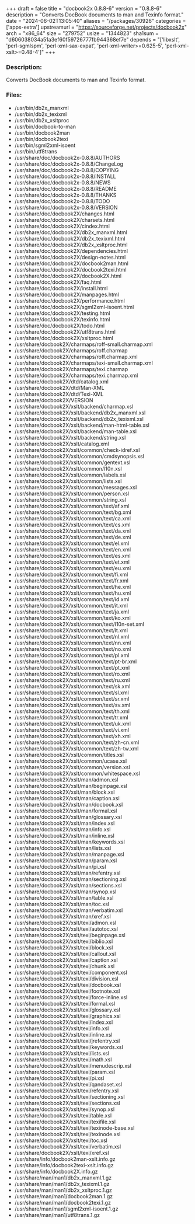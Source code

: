 +++
draft = false
title = "docbook2x 0.8.8-6"
version = "0.8.8-6"
description = "Converts DocBook documents to man and Texinfo format."
date = "2024-06-02T13:05:40"
aliases = "/packages/30926"
categories = ['apps-extra']
upstreamurl = "https://sourceforge.net/projects/docbook2x"
arch = "x86_64"
size = "279752"
usize = "1344823"
sha1sum = "d606038034a51a3ef60f59726777fb944368ef7e"
depends = "['libxslt', 'perl-sgmlspm', 'perl-xml-sax-expat', 'perl-xml-writer>=0.625-5', 'perl-xml-xslt>=0.48-4']"
+++
### Description: 
Converts DocBook documents to man and Texinfo format.

### Files: 
* /usr/bin/db2x_manxml
* /usr/bin/db2x_texixml
* /usr/bin/db2x_xsltproc
* /usr/bin/docbook-to-man
* /usr/bin/docbook2man
* /usr/bin/docbook2texi
* /usr/bin/sgml2xml-isoent
* /usr/bin/utf8trans
* /usr/share/doc/docbook2x-0.8.8/AUTHORS
* /usr/share/doc/docbook2x-0.8.8/ChangeLog
* /usr/share/doc/docbook2x-0.8.8/COPYING
* /usr/share/doc/docbook2x-0.8.8/INSTALL
* /usr/share/doc/docbook2x-0.8.8/NEWS
* /usr/share/doc/docbook2x-0.8.8/README
* /usr/share/doc/docbook2x-0.8.8/THANKS
* /usr/share/doc/docbook2x-0.8.8/TODO
* /usr/share/doc/docbook2x-0.8.8/VERSION
* /usr/share/doc/docbook2X/changes.html
* /usr/share/doc/docbook2X/charsets.html
* /usr/share/doc/docbook2X/cindex.html
* /usr/share/doc/docbook2X/db2x_manxml.html
* /usr/share/doc/docbook2X/db2x_texixml.html
* /usr/share/doc/docbook2X/db2x_xsltproc.html
* /usr/share/doc/docbook2X/dependencies.html
* /usr/share/doc/docbook2X/design-notes.html
* /usr/share/doc/docbook2X/docbook2man.html
* /usr/share/doc/docbook2X/docbook2texi.html
* /usr/share/doc/docbook2X/docbook2X.html
* /usr/share/doc/docbook2X/faq.html
* /usr/share/doc/docbook2X/install.html
* /usr/share/doc/docbook2X/manpages.html
* /usr/share/doc/docbook2X/performance.html
* /usr/share/doc/docbook2X/sgml2xml-isoent.html
* /usr/share/doc/docbook2X/testing.html
* /usr/share/doc/docbook2X/texinfo.html
* /usr/share/doc/docbook2X/todo.html
* /usr/share/doc/docbook2X/utf8trans.html
* /usr/share/doc/docbook2X/xsltproc.html
* /usr/share/docbook2X/charmaps/roff-small.charmap.xml
* /usr/share/docbook2X/charmaps/roff.charmap
* /usr/share/docbook2X/charmaps/roff.charmap.xml
* /usr/share/docbook2X/charmaps/texi-small.charmap.xml
* /usr/share/docbook2X/charmaps/texi.charmap
* /usr/share/docbook2X/charmaps/texi.charmap.xml
* /usr/share/docbook2X/dtd/catalog.xml
* /usr/share/docbook2X/dtd/Man-XML
* /usr/share/docbook2X/dtd/Texi-XML
* /usr/share/docbook2X/VERSION
* /usr/share/docbook2X/xslt/backend/charmap.xsl
* /usr/share/docbook2X/xslt/backend/db2x_manxml.xsl
* /usr/share/docbook2X/xslt/backend/db2x_texixml.xsl
* /usr/share/docbook2X/xslt/backend/man-html-table.xsl
* /usr/share/docbook2X/xslt/backend/man-table.xsl
* /usr/share/docbook2X/xslt/backend/string.xsl
* /usr/share/docbook2X/xslt/catalog.xml
* /usr/share/docbook2X/xslt/common/check-idref.xsl
* /usr/share/docbook2X/xslt/common/cmdsynopsis.xsl
* /usr/share/docbook2X/xslt/common/gentext.xsl
* /usr/share/docbook2X/xslt/common/l10n.xsl
* /usr/share/docbook2X/xslt/common/labels.xsl
* /usr/share/docbook2X/xslt/common/lists.xsl
* /usr/share/docbook2X/xslt/common/messages.xsl
* /usr/share/docbook2X/xslt/common/person.xsl
* /usr/share/docbook2X/xslt/common/string.xsl
* /usr/share/docbook2X/xslt/common/text/af.xml
* /usr/share/docbook2X/xslt/common/text/bg.xml
* /usr/share/docbook2X/xslt/common/text/ca.xml
* /usr/share/docbook2X/xslt/common/text/cs.xml
* /usr/share/docbook2X/xslt/common/text/da.xml
* /usr/share/docbook2X/xslt/common/text/de.xml
* /usr/share/docbook2X/xslt/common/text/el.xml
* /usr/share/docbook2X/xslt/common/text/en.xml
* /usr/share/docbook2X/xslt/common/text/es.xml
* /usr/share/docbook2X/xslt/common/text/et.xml
* /usr/share/docbook2X/xslt/common/text/eu.xml
* /usr/share/docbook2X/xslt/common/text/fi.xml
* /usr/share/docbook2X/xslt/common/text/fr.xml
* /usr/share/docbook2X/xslt/common/text/he.xml
* /usr/share/docbook2X/xslt/common/text/hu.xml
* /usr/share/docbook2X/xslt/common/text/id.xml
* /usr/share/docbook2X/xslt/common/text/it.xml
* /usr/share/docbook2X/xslt/common/text/ja.xml
* /usr/share/docbook2X/xslt/common/text/ko.xml
* /usr/share/docbook2X/xslt/common/text/l10n-set.xml
* /usr/share/docbook2X/xslt/common/text/lt.xml
* /usr/share/docbook2X/xslt/common/text/nl.xml
* /usr/share/docbook2X/xslt/common/text/nn.xml
* /usr/share/docbook2X/xslt/common/text/no.xml
* /usr/share/docbook2X/xslt/common/text/pl.xml
* /usr/share/docbook2X/xslt/common/text/pt-br.xml
* /usr/share/docbook2X/xslt/common/text/pt.xml
* /usr/share/docbook2X/xslt/common/text/ro.xml
* /usr/share/docbook2X/xslt/common/text/ru.xml
* /usr/share/docbook2X/xslt/common/text/sk.xml
* /usr/share/docbook2X/xslt/common/text/sl.xml
* /usr/share/docbook2X/xslt/common/text/sr.xml
* /usr/share/docbook2X/xslt/common/text/sv.xml
* /usr/share/docbook2X/xslt/common/text/th.xml
* /usr/share/docbook2X/xslt/common/text/tr.xml
* /usr/share/docbook2X/xslt/common/text/uk.xml
* /usr/share/docbook2X/xslt/common/text/vi.xml
* /usr/share/docbook2X/xslt/common/text/xh.xml
* /usr/share/docbook2X/xslt/common/text/zh-cn.xml
* /usr/share/docbook2X/xslt/common/text/zh-tw.xml
* /usr/share/docbook2X/xslt/common/titles.xsl
* /usr/share/docbook2X/xslt/common/ucase.xsl
* /usr/share/docbook2X/xslt/common/version.xsl
* /usr/share/docbook2X/xslt/common/whitespace.xsl
* /usr/share/docbook2X/xslt/man/admon.xsl
* /usr/share/docbook2X/xslt/man/beginpage.xsl
* /usr/share/docbook2X/xslt/man/block.xsl
* /usr/share/docbook2X/xslt/man/caption.xsl
* /usr/share/docbook2X/xslt/man/docbook.xsl
* /usr/share/docbook2X/xslt/man/formal.xsl
* /usr/share/docbook2X/xslt/man/glossary.xsl
* /usr/share/docbook2X/xslt/man/index.xsl
* /usr/share/docbook2X/xslt/man/info.xsl
* /usr/share/docbook2X/xslt/man/inline.xsl
* /usr/share/docbook2X/xslt/man/keywords.xsl
* /usr/share/docbook2X/xslt/man/lists.xsl
* /usr/share/docbook2X/xslt/man/manpage.xsl
* /usr/share/docbook2X/xslt/man/param.xsl
* /usr/share/docbook2X/xslt/man/pi.xsl
* /usr/share/docbook2X/xslt/man/refentry.xsl
* /usr/share/docbook2X/xslt/man/sectioning.xsl
* /usr/share/docbook2X/xslt/man/sections.xsl
* /usr/share/docbook2X/xslt/man/synop.xsl
* /usr/share/docbook2X/xslt/man/table.xsl
* /usr/share/docbook2X/xslt/man/toc.xsl
* /usr/share/docbook2X/xslt/man/verbatim.xsl
* /usr/share/docbook2X/xslt/man/xref.xsl
* /usr/share/docbook2X/xslt/texi/admon.xsl
* /usr/share/docbook2X/xslt/texi/autotoc.xsl
* /usr/share/docbook2X/xslt/texi/beginpage.xsl
* /usr/share/docbook2X/xslt/texi/biblio.xsl
* /usr/share/docbook2X/xslt/texi/block.xsl
* /usr/share/docbook2X/xslt/texi/callout.xsl
* /usr/share/docbook2X/xslt/texi/caption.xsl
* /usr/share/docbook2X/xslt/texi/chunk.xsl
* /usr/share/docbook2X/xslt/texi/component.xsl
* /usr/share/docbook2X/xslt/texi/division.xsl
* /usr/share/docbook2X/xslt/texi/docbook.xsl
* /usr/share/docbook2X/xslt/texi/footnote.xsl
* /usr/share/docbook2X/xslt/texi/force-inline.xsl
* /usr/share/docbook2X/xslt/texi/formal.xsl
* /usr/share/docbook2X/xslt/texi/glossary.xsl
* /usr/share/docbook2X/xslt/texi/graphics.xsl
* /usr/share/docbook2X/xslt/texi/index.xsl
* /usr/share/docbook2X/xslt/texi/info.xsl
* /usr/share/docbook2X/xslt/texi/inline.xsl
* /usr/share/docbook2X/xslt/texi/jrefentry.xsl
* /usr/share/docbook2X/xslt/texi/keywords.xsl
* /usr/share/docbook2X/xslt/texi/lists.xsl
* /usr/share/docbook2X/xslt/texi/math.xsl
* /usr/share/docbook2X/xslt/texi/menudescrip.xsl
* /usr/share/docbook2X/xslt/texi/param.xsl
* /usr/share/docbook2X/xslt/texi/pi.xsl
* /usr/share/docbook2X/xslt/texi/qandaset.xsl
* /usr/share/docbook2X/xslt/texi/refentry.xsl
* /usr/share/docbook2X/xslt/texi/sectioning.xsl
* /usr/share/docbook2X/xslt/texi/sections.xsl
* /usr/share/docbook2X/xslt/texi/synop.xsl
* /usr/share/docbook2X/xslt/texi/table.xsl
* /usr/share/docbook2X/xslt/texi/texifile.xsl
* /usr/share/docbook2X/xslt/texi/texinode-base.xsl
* /usr/share/docbook2X/xslt/texi/texinode.xsl
* /usr/share/docbook2X/xslt/texi/toc.xsl
* /usr/share/docbook2X/xslt/texi/verbatim.xsl
* /usr/share/docbook2X/xslt/texi/xref.xsl
* /usr/share/info/docbook2man-xslt.info.gz
* /usr/share/info/docbook2texi-xslt.info.gz
* /usr/share/info/docbook2X.info.gz
* /usr/share/man/man1/db2x_manxml.1.gz
* /usr/share/man/man1/db2x_texixml.1.gz
* /usr/share/man/man1/db2x_xsltproc.1.gz
* /usr/share/man/man1/docbook2man.1.gz
* /usr/share/man/man1/docbook2texi.1.gz
* /usr/share/man/man1/sgml2xml-isoent.1.gz
* /usr/share/man/man1/utf8trans.1.gz
